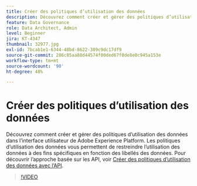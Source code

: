 ```yaml
---
title: Créer des politiques d’utilisation des données
description: Découvrez comment créer et gérer des politiques d’utilisation des données dans l’interface utilisateur de Adobe Experience Platform. Les politiques d’utilisation des données vous permettent de restreindre l’utilisation des données à des fins spécifiques en fonction des libellés des données.
feature: Data Governance
role: Data Architect, Admin
level: Beginner
jira: KT-4347
thumbnail: 32977.jpg
exl-id: 7bcab1e1-6344-48bd-8622-309c9dc17df9
source-git-commit: 286c85aa88d44574f00ded67f0de8e0c945a153e
workflow-type: tm+mt
source-wordcount: '90'
ht-degree: 48%

---
```


# Créer des politiques d’utilisation des données

Découvrez comment créer et gérer des politiques d’utilisation des données dans l’interface utilisateur de Adobe Experience Platform. Les politiques d’utilisation des données vous permettent de restreindre l’utilisation des données à des fins spécifiques en fonction des libellés des données. Pour découvrir l’approche basée sur les API, voir [Créer des politiques d’utilisation des données avec l’API](https://experienceleague.adobe.com/docs/experience-platform/data-governance/policies/create.html).

>[!VIDEO](https://video.tv.adobe.com/v/32977?learn=on&enablevpops)